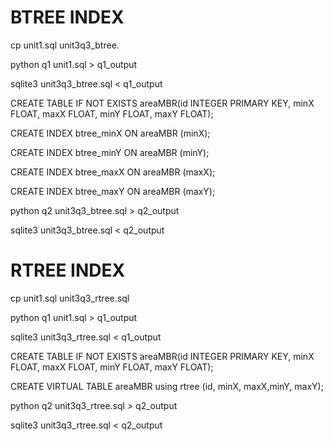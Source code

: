 # BTREE INDEX
cp unit1.sql unit3q3_btree.

python q1 unit1.sql > q1_output

sqlite3 unit3q3_btree.sql < q1_output

CREATE TABLE IF NOT EXISTS areaMBR(id INTEGER PRIMARY KEY, minX FLOAT, maxX FLOAT, minY FLOAT, maxY FLOAT);

CREATE INDEX btree_minX ON areaMBR (minX);

CREATE INDEX btree_minY ON areaMBR (minY);

CREATE INDEX btree_maxX ON areaMBR (maxX);

CREATE INDEX btree_maxY ON areaMBR (maxY);

python q2 unit3q3_btree.sql > q2_output

sqlite3 unit3q3_btree.sql < q2_output

# RTREE INDEX
cp unit1.sql unit3q3_rtree.sql

python q1 unit1.sql > q1_output

sqlite3 unit3q3_rtree.sql < q1_output

CREATE TABLE IF NOT EXISTS areaMBR(id INTEGER PRIMARY KEY, minX FLOAT, maxX FLOAT, minY FLOAT, maxY FLOAT);

CREATE VIRTUAL TABLE areaMBR using rtree (id, minX, maxX,minY, maxY);

python q2 unit3q3_rtree.sql > q2_output

sqlite3 unit3q3_rtree.sql < q2_output
